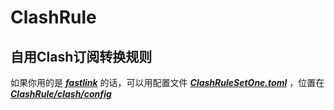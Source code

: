 # ClashRule
## 自用Clash订阅转换规则
如果你用的是 ***[fastlink](https://v02.fl-aff.com/auth/register?code=0wYN)*** 的话，可以用配置文件 ***[ClashRuleSetOne.toml](https://raw.githubusercontent.com/ATa0ist/ClashRule/main/clash/config/ClashRuleSetOne.toml)*** ，位置在 ***[ClashRule/clash/config](https://github.com/ATa0ist/ClashRule/tree/main/clash/config)*** 